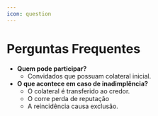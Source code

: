 ```yaml
---
icon: question
---
```


# Perguntas Frequentes

* **Quem pode participar?**&#x20;
  * Convidados que possuam colateral inicial.
* **O que acontece em caso de inadimplência?**&#x20;
  * O colateral é transferido ao credor.
  * O corre perda de reputação
  * A reincidência causa exclusão.
